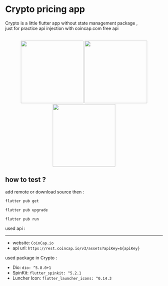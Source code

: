 # Crypto pricing app

Crypto is a little flutter app without state management package ,<br>
just for practice api injection with coincap.com free api
<br>
<br>

<p align="center">

<img src="https://github.com/user-attachments/assets/d04712db-a51b-414e-986b-d5239ba0f8ec" width="200" alt="" />


<img src="https://github.com/user-attachments/assets/c838748f-7d51-4478-832f-9e819ecd6d1d" width="200" alt="" />

  
<img src="https://github.com/user-attachments/assets/c2cd40e8-46f0-488e-86a1-5821391cf619" width="200" alt="" />

</p>


## how to test ?

add remote or download source then :


```bash
flutter pub get
```
```bash
flutter pub upgrade
```
```bash
flutter pub run
```
used api :

<hr>

* website: `CoinCap.io`
* api url: `https://rest.coincap.io/v3/assets?apiKey=${apiKey}`

used package in Crypto :

* Dio: `dio: ^5.8.0+1`
* SpinKit: `flutter_spinkit: ^5.2.1`
* Luncher Icon: `flutter_launcher_icons: ^0.14.3`











